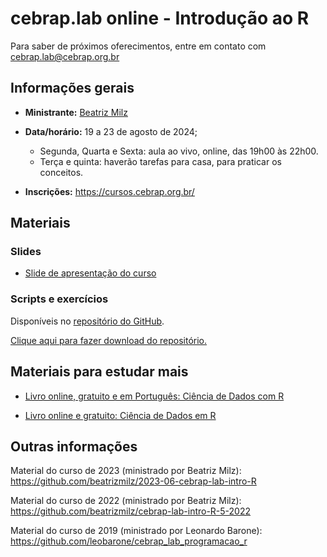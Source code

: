 
<!-- README.md is generated from README.Rmd. Please edit that file -->

# cebrap.lab online - Introdução ao R

Para saber de próximos oferecimentos, entre em contato com
<cebrap.lab@cebrap.org.br>

## Informações gerais

- **Ministrante:** [Beatriz Milz](https://beamilz.com/)

- **Data/horário:** 19 a 23 de agosto de 2024;

  - Segunda, Quarta e Sexta: aula ao vivo, online, das 19h00 às 22h00.
  - Terça e quinta: haverão tarefas para casa, para praticar os
    conceitos.

- **Inscrições:** <https://cursos.cebrap.org.br/>

## Materiais

### Slides

- [Slide de apresentação do
  curso](https://beatrizmilz.github.io/2024-08-cebrap-lab-intro-R/slides/introducao-ao-curso.html#/)

<!-- - [Slide de dicas - evitando erros](https://beatrizmilz.github.io/2023-06-cebrap-lab-intro-R/slides/aula-2.html) -->

### Scripts e exercícios

Disponíveis no [repositório do GitHub](https://github.com/beatrizmilz/2024-08-cebrap-lab-intro-R). 

[Clique aqui para fazer download do repositório.](https://github.com/beatrizmilz/2024-08-cebrap-lab-intro-R/archive/refs/heads/main.zip)


## Materiais para estudar mais

- [Livro online, gratuito e em Português: Ciência de Dados com
  R](https://cienciadedatos.github.io/pt-r4ds/)

- [Livro online e gratuito: Ciência de Dados em
  R](https://livro.curso-r.com/7-2-dplyr.html)

<!-- - [Slide Curso-R: Introdução ao R](https://curso-r.github.io/main-r4ds-1/slides/02-introducao-ao-r.html#1)  -->
<!-- - [Slide Curso-R: Importação de dados](https://curso-r.github.io/main-r4ds-1/slides/03-importacao.html#1)  -->
<!-- - [Slide Curso-R: Manipulação de dados](https://curso-r.github.io/main-r4ds-1/slides/04-manipulacao.html#1)  -->
<!-- - [Slide Curso-R: Visualizando dados com o pacote ggplot2](https://curso-r.github.io/main-r4ds-1/slides/05-ggplot2.html#1)  -->

## Outras informações

Material do curso de 2023 (ministrado por Beatriz Milz):
<https://github.com/beatrizmilz/2023-06-cebrap-lab-intro-R>

Material do curso de 2022 (ministrado por Beatriz Milz):
<https://github.com/beatrizmilz/cebrap-lab-intro-R-5-2022>

Material do curso de 2019 (ministrado por Leonardo Barone):
<https://github.com/leobarone/cebrap_lab_programacao_r>
